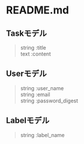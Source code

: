 # README.md
## Taskモデル  
>string :title  
text :content  
## Userモデル  
>string :user_name    
string :email  
string :password_digest  
## Labelモデル
>string :label_name
